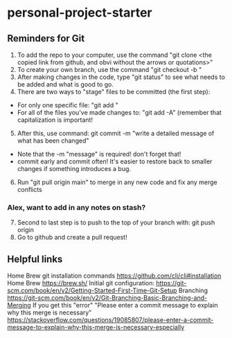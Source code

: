 # personal-project-starter

## Reminders for Git

1. To add the repo to your computer, use the command "git clone <the copied link from github, and obvi without the arrows or quotations>"
2. To create your own branch, use the command "git checkout -b <name the branch what you want>"
3. After making changes in the code, type "git status" to see what needs to be added and what is good to go.
4. There are two ways to "stage" files to be committed (the first step):
  - For only one specific file: "git add <file name>"
  - For all of the files you've made changes to: "git add -A" (remember that capitalization is important!
5. After this, use command: git commit -m "write a detailed message of what has been changed"
  - Note that the -m "message" is required! don't forget that!
  - commit early and commit often! It's easier to restore back to smaller changes if something introduces a bug.
6. Run "git pull origin main" to merge in any new code and fix any merge conflicts
### Alex, want to add in any notes on stash?
7. Second to last step is to push to the top of your branch with: git push origin <branch name>
8. Go to github and create a pull request!

## Helpful links
Home Brew git installation commands https://github.com/cli/cli#installation
Home Brew https://brew.sh/
Initial git configuration: https://git-scm.com/book/en/v2/Getting-Started-First-Time-Git-Setup
Branching https://git-scm.com/book/en/v2/Git-Branching-Basic-Branching-and-Merging
If you get this "error" "Please enter a commit message to explain why this merge is necessary" https://stackoverflow.com/questions/19085807/please-enter-a-commit-message-to-explain-why-this-merge-is-necessary-especially

